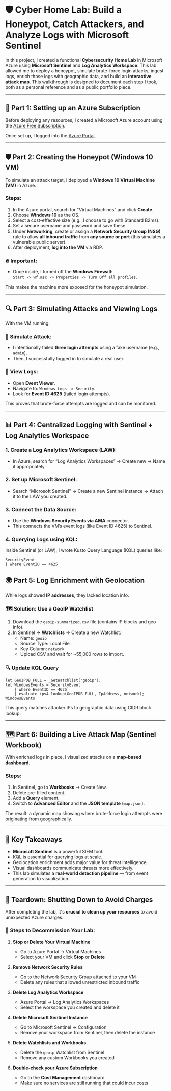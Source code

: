 # 🛡️ Cyber Home Lab: Build a Honeypot, Catch Attackers, and Analyze Logs with Microsoft Sentinel

In this project, I created a functional **Cybersecurity Home Lab** in Microsoft Azure using **Microsoft Sentinel** and **Log Analytics Workspace**. This lab allowed me to deploy a honeypot, simulate brute-force login attacks, ingest logs, enrich those logs with geographic data, and build an **interactive attack map**. This walkthrough is designed to document each step I took, both as a personal reference and as a public portfolio piece.

---

## 🚀 Part 1: Setting up an Azure Subscription

Before deploying any resources, I created a Microsoft Azure account using the [Azure Free Subscription](https://azure.microsoft.com/en-us/pricing/purchase-options/azure-account).

Once set up, I logged into the [Azure Portal](https://portal.azure.com).

---

## 🛡️ Part 2: Creating the Honeypot (Windows 10 VM)

To simulate an attack target, I deployed a **Windows 10 Virtual Machine (VM)** in Azure.

### Steps:
1. In the Azure portal, search for "Virtual Machines" and click **Create**.
2. Choose **Windows 10** as the OS.
3. Select a cost-effective size (e.g., I choose to go with Standard B2ms).
4. Set a secure username and password and save these.
5. Under **Networking**, create or assign a **Network Security Group (NSG)** rule to allow **all inbound traffic** from **any source or port** (this simulates a vulnerable public server).
6. After deployment, **log into the VM** via RDP.

### 🔥 Important:
- Once inside, I turned off the **Windows Firewall**:  
  `Start -> wf.msc -> Properties -> Turn Off all profiles`.

This makes the machine more exposed for the honeypot simulation.

---

## 🔍 Part 3: Simulating Attacks and Viewing Logs

With the VM running:

### 🧪 Simulate Attack:
- I intentionally failed **three login attempts** using a fake username (e.g., `admin`).
- Then, I successfully logged in to simulate a real user.

### 🧾 View Logs:
- Open **Event Viewer**.
- Navigate to: `Windows Logs -> Security`.
- Look for **Event ID 4625** (failed login attempts).

This proves that brute-force attempts are logged and can be monitored.

---

## 📊 Part 4: Centralized Logging with Sentinel + Log Analytics Workspace

### 1. Create a **Log Analytics Workspace (LAW)**:
- In Azure, search for “Log Analytics Workspaces” → Create new → Name it appropriately.

### 2. Set up **Microsoft Sentinel**:
- Search “Microsoft Sentinel” → Create a new Sentinel instance → Attach it to the LAW you created.

### 3. Connect the Data Source:
- Use the **Windows Security Events via AMA** connector.
- This connects the VM’s event logs (like Event ID 4625) to Sentinel.

### 4. Querying Logs using KQL:
Inside Sentinel (or LAW), I wrote Kusto Query Language (KQL) queries like:

```kql
SecurityEvent
| where EventID == 4625
```

## 🌍 Part 5: Log Enrichment with Geolocation

While logs showed **IP addresses**, they lacked location info.

### 🗺️ Solution: Use a GeoIP Watchlist

1. Download the `geoip-summarized.csv` file (contains IP blocks and geo info).
2. In Sentinel → **Watchlists** → Create a new Watchlist:
   - Name: `geoip`
   - Source Type: Local File
   - Key Column: `network`
   - Upload CSV and wait for ~55,000 rows to import.

### 🔍 Update KQL Query

```kql
let GeoIPDB_FULL = _GetWatchlist("geoip");
let WindowsEvents = SecurityEvent
    | where EventID == 4625
    | evaluate ipv4_lookup(GeoIPDB_FULL, IpAddress, network);
WindowsEvents
```

This query matches attacker IPs to geographic data using CIDR block lookup.

---

## 🗺️ Part 6: Building a Live Attack Map (Sentinel Workbook)

With enriched logs in place, I visualized attacks on a **map-based dashboard**.

### Steps:
1. In Sentinel, go to **Workbooks** → Create New.
2. Delete pre-filled content.
3. Add a **Query** element.
4. Switch to **Advanced Editor** and the **JSON template** (`map.json`).

The result: a dynamic map showing where brute-force login attempts were originating from geographically.

---

## 🎯 Key Takeaways

- **Microsoft Sentinel** is a powerful SIEM tool.
- KQL is essential for querying logs at scale.
- Geolocation enrichment adds major value for threat intelligence.
- Visual dashboards communicate threats more effectively.
- This lab simulates a **real-world detection pipeline** — from event generation to visualization.

---

## 🧹 Teardown: Shutting Down to Avoid Charges

After completing the lab, it's **crucial to clean up your resources** to avoid unexpected Azure charges.

### 🔻 Steps to Decommission Your Lab:

1. **Stop or Delete Your Virtual Machine**
   - Go to Azure Portal → Virtual Machines
   - Select your VM and click **Stop** or **Delete**

2. **Remove Network Security Rules**
   - Go to the Network Security Group attached to your VM
   - Delete any rules that allowed unrestricted inbound traffic

3. **Delete Log Analytics Workspace**
   - Azure Portal → Log Analytics Workspaces
   - Select the workspace you created and delete it

4. **Delete Microsoft Sentinel Instance**
   - Go to Microsoft Sentinel → Configuration
   - Remove your workspace from Sentinel, then delete the instance

5. **Delete Watchlists and Workbooks**
   - Delete the `geoip` Watchlist from Sentinel
   - Remove any custom Workbooks you created

6. **Double-check your Azure Subscription**
   - Go to the **Cost Management** dashboard
   - Make sure no services are still running that could incur costs
